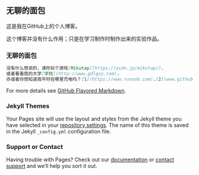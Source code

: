 ## 无聊的面包

这是我在GitHub上的个人博客。

这个博客并没有什么作用；只是在学习制作时制作出来的实验作品。

### 无聊的面包



```markdown
没有什么想说的，请你玩个游戏[Mikutap](https://aidn.jp/mikutap/).
或者看看我的大学[学校](http://www.gdlgxy.com).
亦或者你想知道我平时在哪里充电吗？[1](https://www.runoob.com).[2](www.github.com).
```

For more details see [GitHub Flavored Markdown](https://guides.github.com/features/mastering-markdown/).

### Jekyll Themes

Your Pages site will use the layout and styles from the Jekyll theme you have selected in your [repository settings](https://github.com/SCP1783/SCP1783.github.io/settings). The name of this theme is saved in the Jekyll `_config.yml` configuration file.

### Support or Contact

Having trouble with Pages? Check out our [documentation](https://help.github.com/categories/github-pages-basics/) or [contact support](https://github.com/contact) and we’ll help you sort it out.
